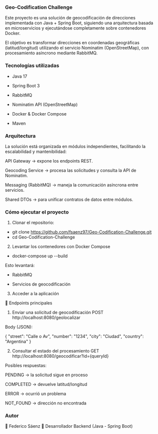 ### Geo-Codification Challenge ###

Este proyecto es una solución de geocodificación de direcciones implementada con Java + Spring Boot, siguiendo una arquitectura basada en microservicios y ejecutándose completamente sobre contenedores Docker.

El objetivo es transformar direcciones en coordenadas geográficas (latitud/longitud) utilizando el servicio Nominatim (OpenStreetMap), con procesamiento asíncrono mediante RabbitMQ.

### Tecnologías utilizadas

- Java 17

- Spring Boot 3

- RabbitMQ

- Nominatim API (OpenStreetMap)

- Docker & Docker Compose

- Maven
 

### Arquitectura

La solución está organizada en módulos independientes, facilitando la escalabilidad y mantenibilidad:

API Gateway → expone los endpoints REST.

Geocoding Service → procesa las solicitudes y consulta la API de Nominatim.

Messaging (RabbitMQ) → maneja la comunicación asíncrona entre servicios.

Shared DTOs → para unificar contratos de datos entre módulos.

### Cómo ejecutar el proyecto 

1) Clonar el repositorio:
- git clone https://github.com/fsaenz97/Geo-Codification-Challenge.git
- cd Geo-Codification-Challenge

2) Levantar los contenedores con Docker Compose

- docker-compose up --build


Esto levantará:

- RabbitMQ

- Servicios de geocodificación

3) Acceder a la aplicación

📡 Endpoints principales
1) Enviar una solicitud de geocodificación
   POST http://localhost:8080/geolocalizar


Body (JSON):

{
"street": "Calle o Av",
"number": "1234",
"city": "Ciudad",
"country": "Argentina"
}

2. Consultar el estado del procesamiento
   GET http://localhost:8080/geocodificar?id={queryId}


Posibles respuestas:

PENDING → la solicitud sigue en proceso

COMPLETED → devuelve latitud/longitud

ERROR → ocurrió un problema

NOT_FOUND → dirección no encontrada


### Autor

👤 Federico Sáenz
📌 Desarrollador Backend (Java - Spring Boot)